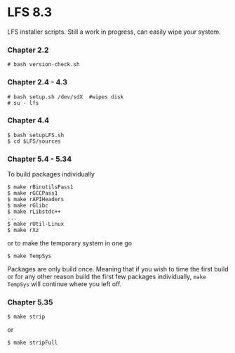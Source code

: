 # LFS 8.3
LFS installer scripts. Still a work in progress, can easily wipe your system.

### Chapter 2.2
```
# bash version-check.sh
```
### Chapter 2.4 - 4.3
```
# bash setup.sh /dev/sdX  #wipes disk
# su - lfs
```
### Chapter 4.4
```
$ bash setupLFS.sh
$ cd $LFS/sources
```
### Chapter 5.4 - 5.34
To build packages individually
```
$ make rBinutilsPass1
$ make rGCCPass1
$ make rAPIHeaders
$ make rGlibc
$ make rLibstdc++
...
$ make rUtil-Linux
$ make rXz
```
or to make the temporary system in one go
```
$ make TempSys
```
Packages are only build once. Meaning that if you wish to time the first build or for any other reason build the first few packages individually, `make TempSys` will continue where you left off.
### Chapter 5.35
```
$ make strip
```
or
```
$ make stripFull
```
